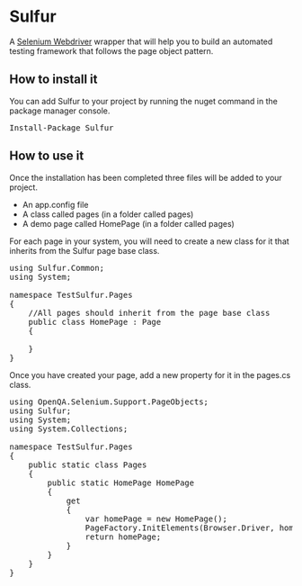 <h1>Sulfur</h1>

<p>
  A <a href="">Selenium Webdriver</a> wrapper that will help you to build an automated testing framework 
  that follows the page object pattern. 
</p>

<h2>How to install it</h2>

<p>
You can add Sulfur to your project by running the nuget command in the package manager console.
</p>

<pre>Install-Package Sulfur</pre>

<h2>How to use it</h2>

<p>
Once the installation has been completed three files will be added to your project.
<ul>
  <li>An app.config file</li>
  <li>A class called pages (in a folder called pages)</li>
  <li>A demo page called HomePage (in a folder called pages)</li>
</ul>
</p>

For each page in your system, you will need to create a new class for it that inherits from the Sulfur page base class.
<pre>
using Sulfur.Common;
using System; 

namespace TestSulfur.Pages
{
    //All pages should inherit from the page base class
    public class HomePage : Page
    {
         
    }
}
</pre>

Once you have created your page, add a new property for it in the pages.cs class.

<pre>
using OpenQA.Selenium.Support.PageObjects;
using Sulfur;
using System;
using System.Collections; 

namespace TestSulfur.Pages
{ 
    public static class Pages
    { 
        public static HomePage HomePage
        {
            get
            {
                var homePage = new HomePage();
                PageFactory.InitElements(Browser.Driver, homePage);
                return homePage;
            }
        }
    }
}
</pre>

